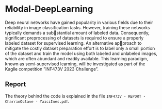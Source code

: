 # Modal-DeepLearning

Deep neural networks have gained popularity in various fields due to their reliability in image classification tasks. However, training these networks typically demands a substantial amount of labeled data. Consequently, significant preprocessing of datasets is required to ensure a properly labeled dataset for supervised learning. An alternative approach to mitigate the costly dataset preparation effort is to label only a small portion of the dataset and train the model using both labeled and unlabeled images, which are often abundant and readily available. This learning paradigm, known as semi-supervised learning, will be investigated as part of the Kaglle competition ”INF473V 2023 Challenge”.

## Report

The theory behind the code is explained in the file `INF473V - REPORT - CharrinOctave - YaiciInes.pdf`.
